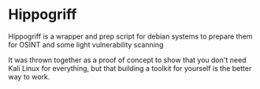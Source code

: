 # Hippogriff
Hippogriff is a wrapper and prep script for debian systems to prepare them for OSINT and some light vulnerability scanning

It was thrown together as a proof of concept to show that you don't need Kali Linux for everything, but that building a toolkit for yourself is the better way to work.
